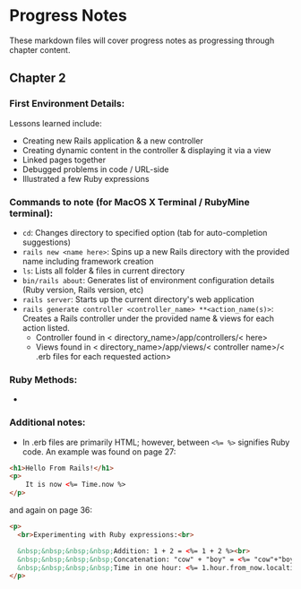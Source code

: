 # Progress Notes

These markdown files will cover progress notes as progressing through chapter content.

## Chapter 2
### First Environment Details:
Lessons learned include:
* Creating new Rails application & a new controller
* Creating dynamic content in the controller & displaying it via a view
* Linked pages together
* Debugged problems in code / URL-side
* Illustrated a few Ruby expressions

### Commands to note (for MacOS X Terminal / RubyMine terminal): 
* `cd`: Changes directory to specified option (tab for auto-completion suggestions)
* `rails new <name here>`: Spins up a new Rails directory with the provided name including framework creation
* `ls`: Lists all folder & files in current directory
* `bin/rails about`: Generates list of environment configuration details (Ruby version, Rails version, etc)
* `rails server`: Starts up the current directory's web application
* `rails generate controller <controller_name> **<action_name(s)>`: Creates a Rails controller under the provided name & views for each action listed.
  * Controller found in < directory_name>/app/controllers/< here>
  * Views found in < directory_name>/app/views/< controller name>/< .erb files for each requested action>

### Ruby Methods:
* 

### Additional notes:
* In .erb files are primarily HTML; however, between `<%= %>` signifies Ruby code. An example was found on page 27:
```HTML
<h1>Hello From Rails!</h1>
<p>
    It is now <%= Time.now %>
</p>
```
and again on page 36:
```HTML
<p>
  <br>Experimenting with Ruby expressions:<br>

  &nbsp;&nbsp;&nbsp;&nbsp;Addition: 1 + 2 = <%= 1 + 2 %><br>
  &nbsp;&nbsp;&nbsp;&nbsp;Concatenation: "cow" + "boy" = <%= "cow"+"boy" %><br>
  &nbsp;&nbsp;&nbsp;&nbsp;Time in one hour: <%= 1.hour.from_now.localtime %><br>
</p>
```